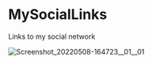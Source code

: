 # MySocialLinks
Links to my social network

![Screenshot_20220508-164723__01__01](https://user-images.githubusercontent.com/84176348/167295435-c4802b2b-92ed-4b8c-a310-93707dc283cc.jpg)
